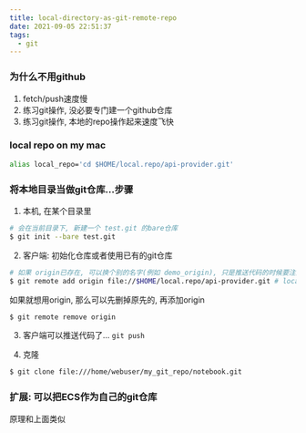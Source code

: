 ```yaml
---
title: local-directory-as-git-remote-repo
date: 2021-09-05 22:51:37
tags:
  - git
---
```


### 为什么不用github

1. fetch/push速度慢
2. 练习git操作, 没必要专门建一个github仓库
3. 练习git操作, 本地的repo操作起来速度飞快

### local repo on my mac

```bash
alias local_repo='cd $HOME/local.repo/api-provider.git'
```

### 将本地目录当做git仓库...步骤

1. 本机, 在某个目录里

```bash
# 会在当前目录下, 新建一个 test.git 的bare仓库
$ git init --bare test.git
```

2. 客户端: 初始化仓库或者使用已有的git仓库

```bash
# 如果 origin已存在, 可以换个别的名字(例如 demo_origin), 只是推送代码的时候要注意 向demo_origin推
$ git remote add origin file://$HOME/local.repo/api-provider.git # local directory
```

如果就想用origin, 那么可以先删掉原先的, 再添加origin

```bash
$ git remote remove origin
```

3. 客户端可以推送代码了... `git push`

4. 克隆

```bash
$ git clone file:///home/webuser/my_git_repo/notebook.git
```

### 扩展: 可以把ECS作为自己的git仓库

原理和上面类似
